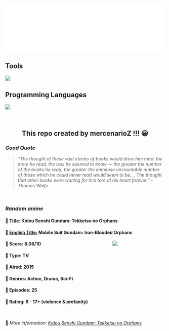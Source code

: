 
<img src="svg/nai.svg" />

<p>
  <h2>Tools</h2>
  <a href="https://skillicons.dev">
    <img src="https://skillicons.dev/icons?i=git,bash,vim,ubuntu,tensorflow,pytorch,docker,raspberrypi" />
  </a>

  <br />

  <h2>Programming Languages</h2>

  <a href="https://skillicons.dev">
    <img src="https://skillicons.dev/icons?i=python,c,cpp" />
  </a>
</p>

<br />

<h2 align="center">This repo created by mercenarioZ !!! 😀</h2>
<h3><i>Good Quote</i></h3>

<blockquote>
<i>
“The thought of these vast stacks of books would drive him mad: the more he read, the less he seemed to know — the greater the number of the books he read, the greater the immense uncountable number of those which he could never read would seem to be…. The thought that other books were waiting for him tore at his heart forever.” - Thomas Wolfe
</i>
</blockquote>

<br />

<h3><i>Random anime</i></h3>

<h4>
  <strong>🥭 <u>Title:</u></strong> Kidou Senshi Gundam: Tekketsu no Orphans
</h4>

<h4>🌿 <u>English Title:</u> Mobile Suit Gundam: Iron-Blooded Orphans</h4>

<img align="right" width="165" src=https://cdn.myanimelist.net/images/anime/6/75879.jpg />

<h4>🌱 Score: 8.06/10</h4>

<h4>🌲 Type: TV</h4>

<h4>🌴 Aired: 2015</h4>

<h4>🌵 Genres: Action, Drama, Sci-Fi</h4>

<h4>🥑 Episodes: 25</h4>

<h4>🍏 Rating: R - 17+ (violence & profanity)</h4>

<br />

🍂 *More information: [Kidou Senshi Gundam: Tekketsu no Orphans](https://myanimelist.net/anime/31251/Kidou_Senshi_Gundam__Tekketsu_no_Orphans)*
    